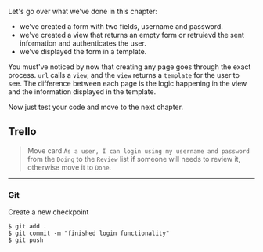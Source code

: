 Let's go over what we've done in this chapter:
 
 * we've created a form with two fields, username and password.
 * we've created a view that returns an empty form or retruievd the sent information and authenticates the user.
 * we've displayed the form in a template.

You must've noticed by now that creating any page goes through the exact process. `url` calls a `view`, and the `view` returns a `template` for the user to see. The difference between each page is the logic happening in the view and the information displayed in the template. 


Now just test your code and move to the next chapter.


## Trello
> Move card `As a user, I can login using my username and password` from the `Doing` to the `Review` list if someone will needs to review it, otherwise move it to `Done`.
___

### Git

Create a new checkpoint

```shell
$ git add .
$ git commit -m "finished login functionality"
$ git push
```
